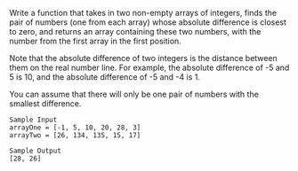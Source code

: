 Write a function that takes in two non-empty arrays of integers, finds the pair of numbers (one from each array) whose absolute difference is closest to zero, and returns an array containing these two numbers, with the number from the first array in the first position.

Note that the absolute difference of two integers is the distance between them on the real number line. For example, the absolute difference of -5 and 5 is 10, and the absolute difference of -5 and -4 is 1.

You can assume that there will only be one pair of numbers with the smallest difference.
```
Sample Input
arrayOne = [-1, 5, 10, 20, 28, 3]
arrayTwo = [26, 134, 135, 15, 17]
```
```
Sample Output
[28, 26]
```